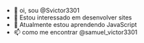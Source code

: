 - 👋 oi, sou @Svictor3301
- 👀 Estou interessado em desenvolver sites
- 🌱 Atualmente estou aprendendo JavaScript
- 📫 como me encontrar @samuel_victor3301

<!---
Svictor3301/Svictor3301 is a ✨ special ✨ repository because its `README.md` (this file) appears on your GitHub profile.
You can click the Preview link to take a look at your changes.
--->
